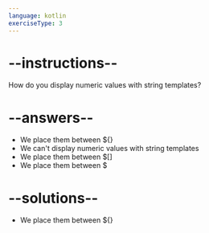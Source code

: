 ```yaml
---
language: kotlin
exerciseType: 3
---
```


# --instructions--

How do you display numeric values with string templates?

# --answers--

- We place them between ${}
- We can't display numeric values with string templates
- We place them between $[]
- We place them between $

# --solutions--

- We place them between ${}
